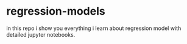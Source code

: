 # regression-models
in this repo i show you everything i learn about regression model with detailed jupyter notebooks.
